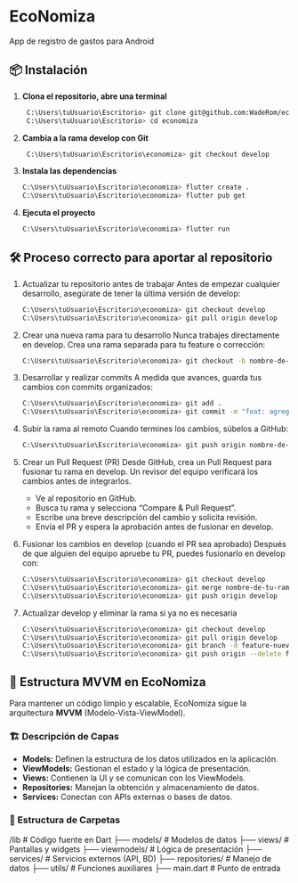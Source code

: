 # EcoNomiza
App de registro de gastos para Android

## 📦 Instalación

1. **Clona el repositorio, abre una terminal**
   ```sh
    C:\Users\tuUsuario\Escritorio> git clone git@github.com:WadeRom/economiza.git
    C:\Users\tuUsuario\Escritorio> cd economiza

2. **Cambia a la rama develop con Git**
   ```sh
    C:\Users\tuUsuario\Escritorio\economiza> git checkout develop

3. **Instala las dependencias**
    ```sh 
    C:\Users\tuUsuario\Escritorio\economiza> flutter create .
    C:\Users\tuUsuario\Escritorio\economiza> flutter pub get

4. **Ejecuta el proyecto**
    ```sh
    C:\Users\tuUsuario\Escritorio\economiza> flutter run

## 🛠️ Proceso correcto para aportar al repositorio

1. Actualizar tu repositorio antes de trabajar Antes de empezar cualquier desarrollo, asegúrate de tener la última versión de   develop:
    ```sh
    C:\Users\tuUsuario\Escritorio\economiza> git checkout develop
    C:\Users\tuUsuario\Escritorio\economiza> git pull origin develop

2. Crear una nueva rama para tu desarrollo Nunca trabajes directamente en develop. Crea una rama separada para tu feature o corrección:
    ```sh
    C:\Users\tuUsuario\Escritorio\economiza> git checkout -b nombre-de-tu-rama

3. Desarrollar y realizar commits A medida que avances, guarda tus cambios con commits organizados:
    ```sh
    C:\Users\tuUsuario\Escritorio\economiza> git add .
    C:\Users\tuUsuario\Escritorio\economiza> git commit -m "feat: agregar reporte de gastos en pantalla"

4. Subir la rama al remoto Cuando termines los cambios, súbelos a GitHub:
    ```sh
    C:\Users\tuUsuario\Escritorio\economiza> git push origin nombre-de-tu-rama

5. Crear un Pull Request (PR) Desde GitHub, crea un Pull Request para fusionar tu rama en develop. Un revisor del equipo verificará los cambios antes de integrarlos.
    - Ve al repositorio en GitHub.
    - Busca tu rama y selecciona “Compare & Pull Request”.
    - Escribe una breve descripción del cambio y solicita revisión.
    - Envía el PR y espera la aprobación antes de fusionar en develop.

6. Fusionar los cambios en develop (cuando el PR sea aprobado) Después de que alguien del equipo apruebe tu PR, puedes fusionarlo en develop con:
    ```sh
    C:\Users\tuUsuario\Escritorio\economiza> git checkout develop
    C:\Users\tuUsuario\Escritorio\economiza> git merge nombre-de-tu-rama
    C:\Users\tuUsuario\Escritorio\economiza> git push origin develop

7. Actualizar develop y eliminar la rama si ya no es necesaria
    ```sh
    C:\Users\tuUsuario\Escritorio\economiza> git checkout develop
    C:\Users\tuUsuario\Escritorio\economiza> git pull origin develop
    C:\Users\tuUsuario\Escritorio\economiza> git branch -d feature-nueva-funcionalidad  # Eliminación local
    C:\Users\tuUsuario\Escritorio\economiza> git push origin --delete feature-nueva-funcionalidad  # Eliminación en remoto


## 🌟 Estructura MVVM en EcoNomiza
Para mantener un código limpio y escalable, EcoNomiza sigue la arquitectura **MVVM** (Modelo-Vista-ViewModel).


### 🏗️ Descripción de Capas
- **Models:** Definen la estructura de los datos utilizados en la aplicación.
- **ViewModels:** Gestionan el estado y la lógica de presentación.
- **Views:** Contienen la UI y se comunican con los ViewModels.
- **Repositories:** Manejan la obtención y almacenamiento de datos.
- **Services:** Conectan con APIs externas o bases de datos.

### 📂 Estructura de Carpetas
/lib # Código fuente en Dart
    ├── models/ # Modelos de datos 
    ├── views/ # Pantallas y widgets 
    ├── viewmodels/ # Lógica de presentación 
    ├── services/ # Servicios externos (API, BD) 
    ├── repositories/ # Manejo de datos 
    ├── utils/ # Funciones auxiliares 
    ├── main.dart # Punto de entrada
